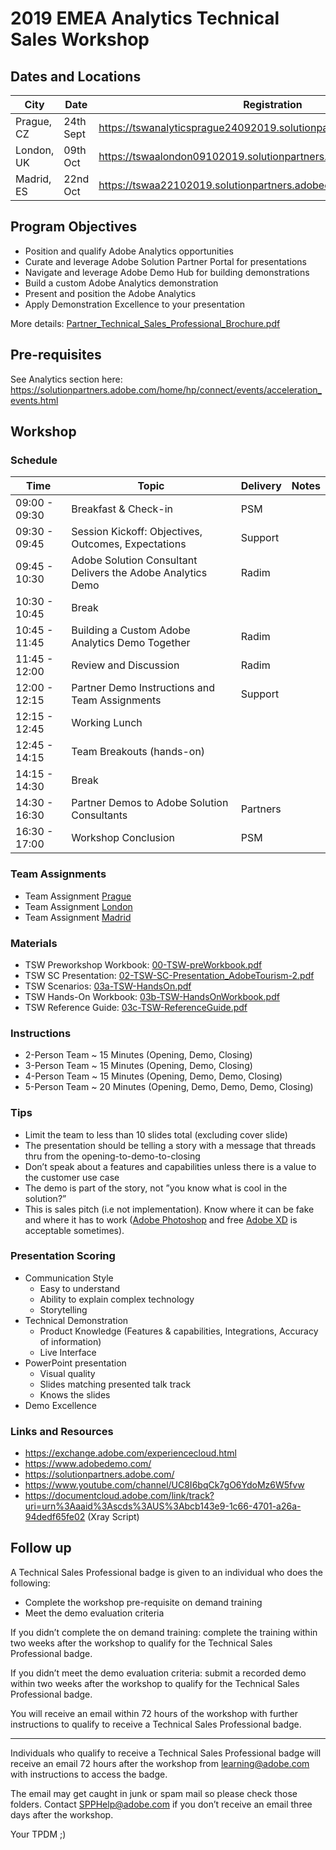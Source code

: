 # 2019 EMEA Analytics Technical Sales Workshop

## Dates and Locations

| City   | Date   | Registration  | Notes  |
|---|---|---|---|
| Prague, CZ | 24th Sept | https://tswanalyticsprague24092019.solutionpartners.adobeevents.com/ |  Post Event Feedback Form: https://adobe.allegiancetech.com/surveys/29MJJ9/ |
| London, UK | 09th Oct | https://tswaalondon09102019.solutionpartners.adobeevents.com/   |   |
| Madrid, ES | 22nd Oct | https://tswaa22102019.solutionpartners.adobeevents.com/   |   |



## Program Objectives
* Position and qualify Adobe Analytics opportunities
* Curate and leverage Adobe Solution Partner Portal for presentations
* Navigate and leverage Adobe Demo Hub for building demonstrations
* Build a custom Adobe Analytics demonstration
* Present and position the Adobe Analytics 
* Apply Demonstration Excellence to your presentation

More details: 
[Partner_Technical_Sales_Professional_Brochure.pdf](https://solutionpartners.adobe.com/content/dam/spp_assets/public/public_5/Partner_Technical_Sales_Professional_Brochure.pdf)

## Pre-requisites

See Analytics section here: https://solutionpartners.adobe.com/home/hp/connect/events/acceleration_events.html

## Workshop

### Schedule
| Time   | Topic   | Delivery  | Notes  |
|---|---|---|---|
|09:00 - 09:30	| Breakfast & Check-in | PSM
|09:30 - 09:45	| Session Kickoff: Objectives, Outcomes, Expectations | Support
|09:45 - 10:30	| Adobe Solution Consultant Delivers the Adobe Analytics Demo | Radim
|10:30 - 10:45	| Break
|10:45 - 11:45	| Building a Custom Adobe Analytics Demo Together | Radim
|11:45 - 12:00	| Review and Discussion | Radim
|12:00 - 12:15	| Partner Demo Instructions and Team Assignments | Support
|12:15 - 12:45	| Working Lunch
|12:45 - 14:15	| Team Breakouts (hands-on) |
|14:15 - 14:30	| Break |
|14:30 - 16:30	| Partner Demos to Adobe Solution Consultants | Partners
|16:30 - 17:00	| Workshop Conclusion | PSM

### Team Assignments

* Team Assignment [Prague](https://adobe-my.sharepoint.com/personal/sevcik_adobe_com/_layouts/15/guestaccess.aspx?guestaccesstoken=zw3LrE5dXlPVFscMlJb3kw5yrnkKXPtTdRXmzQaEU2U%3D&docid=2_1eaa235f3b4604e7b9a22ed682f4f36e7&rev=1&e=fABcDR)
* Team Assignment [London](https://adobe-my.sharepoint.com/personal/sevcik_adobe_com/_layouts/15/guestaccess.aspx?guestaccesstoken=%2FHIIqhoXud3iAvPro1%2BG79unf%2FtKBGzdL%2Fuw2%2B1KV6E%3D&docid=2_150ba31b660a144cfbb0089597d3fde22&rev=1&e=WojOju)
* Team Assignment [Madrid](https://adobe-my.sharepoint.com/personal/sevcik_adobe_com/_layouts/15/guestaccess.aspx?guestaccesstoken=kkY8UPuFlyxo9JRfPrupcY3povGIcM66FA80xtB9BFU%3D&docid=2_1ab88e6fc043343c0b36ac0b670558bf3&rev=1&e=cyOyfJ)

### Materials

* TSW Preworkshop Workbook: [00-TSW-preWorkbook.pdf](https://documentcloud.adobe.com/link/track?uri=urn%3Aaaid%3Ascds%3AUS%3Abe6b0b95-bb16-43ee-974c-c434ad1e6f35)
* TSW SC Presentation: [02-TSW-SC-Presentation_AdobeTourism-2.pdf](https://documentcloud.adobe.com/link/track?uri=urn%3Aaaid%3Ascds%3AUS%3A7934e5dd-9553-48e0-9783-544330e295cd)
* TSW Scenarios: [03a-TSW-HandsOn.pdf](https://documentcloud.adobe.com/link/track?uri=urn%3Aaaid%3Ascds%3AUS%3A2551c963-2f53-4471-98c8-839391b79c97)
* TSW Hands-On Workbook: [03b-TSW-HandsOnWorkbook.pdf](https://documentcloud.adobe.com/link/track?uri=urn%3Aaaid%3Ascds%3AUS%3A59a80297-2daa-4292-8817-d492611f7c50)
* TSW Reference Guide: [03c-TSW-ReferenceGuide.pdf](https://documentcloud.adobe.com/link/track?uri=urn%3Aaaid%3Ascds%3AUS%3Aa911d0ea-2fc9-4c4f-b6a2-cacb2c3ec592)

### Instructions

* 2-Person Team ~ 15 Minutes (Opening, Demo, Closing)
* 3-Person Team ~ 15 Minutes (Opening, Demo, Closing)
* 4-Person Team ~ 15 Minutes (Opening, Demo, Demo, Closing)
* 5-Person Team ~ 20 Minutes (Opening, Demo, Demo, Demo, Closing)

### Tips
* Limit the team to less than 10 slides total (excluding cover slide)
* The presentation should be telling a story with a message that threads thru from the opening-to-demo-to-closing
* Don’t speak about a features and capabilities unless there is a value to the customer use case
* The demo is part of the story, not ”you know what is cool in the solution?”
* This is sales pitch (i.e not implementation). Know where it can be fake and where it has to work ([Adobe Photoshop](https://www.adobe.com/products/photoshop.html) and free [Adobe XD](https://www.adobe.com/products/xd.html) is acceptable sometimes).

### Presentation Scoring

* Communication Style
    * Easy to understand
    * Ability to explain complex technology
    * Storytelling
* Technical Demonstration
    * Product Knowledge (Features & capabilities, Integrations, Accuracy of information)
    * Live Interface 
* PowerPoint presentation
    * Visual quality 
    * Slides matching presented talk track 
    * Knows the slides 
* Demo Excellence

### Links and Resources

* https://exchange.adobe.com/experiencecloud.html
* https://www.adobedemo.com/
* https://solutionpartners.adobe.com/
* https://www.youtube.com/channel/UC8I6bqCk7gO6YdoMz6W5fvw
* https://documentcloud.adobe.com/link/track?uri=urn%3Aaaid%3Ascds%3AUS%3Abcb143e9-1c66-4701-a26a-94dedf65fe02 (Xray Script)


## Follow up

A Technical Sales Professional badge is given to an individual who does the following:
* Complete the workshop pre-requisite on demand training
* Meet the demo evaluation criteria

If you didn’t complete the on demand training: complete the training within two weeks after the workshop to qualify for the Technical Sales Professional badge. 

If you didn’t meet the demo evaluation criteria: submit a recorded demo within two weeks after the workshop to qualify for the Technical Sales Professional badge. 

You will receive an email within 72 hours of the workshop with further instructions to qualify to receive a Technical Sales Professional badge. 

---

Individuals who qualify to receive a Technical Sales Professional badge will receive an email 72 hours after the workshop from learning@adobe.com with instructions to access the badge. 
 
The email may get caught in junk or spam mail so please check those folders. Contact SPPHelp@adobe.com if you don’t receive an email three days after the workshop. 

Your TPDM ;)
